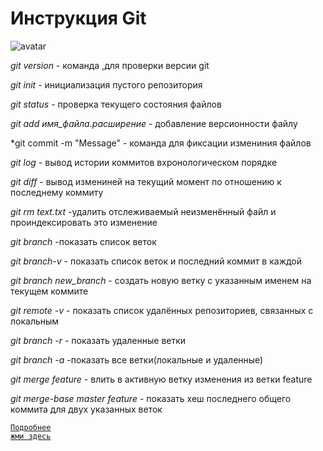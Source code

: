# Инструкция Git

![avatar](https://fuzeservers.ru/wp-content/uploads/f/b/a/fba731db8371f929fdcdfa1ee96f68b2.png)

*git version* - команда ,для проверки версии git

*git init* - инициализация пустого репозитория

*git status* - проверка текущего состояния файлов

*git add имя_файла.расширение* - добавление версионности файлу

*git commit -m "Message" - команда для фиксации измениния файлов

*git log* - вывод истории коммитов  вхронологическом порядке

*git diff* - вывод измениней на текущий момент  по отношению к последнему коммиту

*git rm text.txt* -удалить отслеживаемый неизменённый файл и проиндексировать это изменение

*git branch* -показать список веток

*git branch-v* - показать список веток и последний коммит в каждой

*git branch new_branch* - создать новую ветку с указанным именем на текущем коммите

*git remote -v* - показать список удалённых репозиториев, связанных с локальным

*git branch -r* - показать удаленные ветки

*git branch -a* -показать все ветки(локальные и удаленные) 

*git merge feature* - влить в активную ветку изменения из ветки feature

*git merge-base master feature* - показать хеш последнего общего коммита для двух указанных веток

<code>[Подробнее жми здесь](https://proglib.io/p/git-for-half-an-hour)

